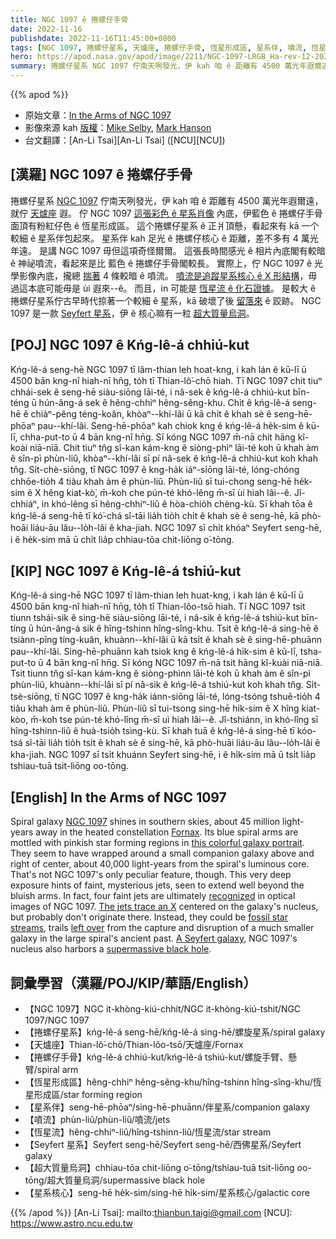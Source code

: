 ```yaml
---
title: NGC 1097 ê 捲螺仔手骨
date: 2022-11-16
publishdate: 2022-11-16T11:45:00+0800
tags: [NGC 1097, 捲螺仔星系, 天爐座, 捲螺仔手骨, 恆星形成區, 星系伴, 噴流, 恆星流, Seyfert 星系, 超大質量烏洞, 星系核心]
hero: https://apod.nasa.gov/apod/image/2211/NGC-1097-LRGB_Ha-rev-12-2022_1024.jpg
summary: 捲螺仔星系 NGC 1097 佇南天咧發光，伊 kah 咱 ê 距離有 4500 萬光年遐爾遠，就佇天爐座遐。
---
```


{{% apod %}}

- 原始文章：[In the Arms of NGC 1097](https://apod.nasa.gov/apod/ap221116.html)
- 影像來源 kah [版權][copyright]：[Mike Selby](https://www.facebook.com/masterdarksastro/), [Mark Hanson](https://www.hansonastronomy.com/)
- 台文翻譯：[An-Li Tsai][An-Li Tsai] ([NCU][NCU])

## [漢羅] NGC 1097 ê 捲螺仔手骨
捲螺仔星系 [NGC 1097][NGC 1097] 佇南天咧發光，伊 kah 咱 ê 距離有 4500 萬光年遐爾遠，就佇 [天爐座][Fornax] 遐。
佇 NGC 1097 [這張彩色 ê 星系肖像][this colorful galaxy portrait] 內底，伊藍色 ê 捲螺仔手骨面頂有粉紅仔色 ê 恆星形成區。
這个捲螺仔星系 ê 正爿頂懸，看起來有 kā 一个較細 ê 星系伴包起來。
星系伴 kah 足光 ê 捲螺仔核心 ê 距離，差不多有 4 萬光年遠。
是講 NGC 1097 毋但這項奇怪爾爾。
這張長時間感光 ê 相片內底閣有較暗 ê 神祕噴流，看起來是比 藍色 ê 捲螺仔手骨閣較長。
實際上，佇 NGC 1097 ê 光學影像內底，攏總 [揣著][recognized] 4 條較暗 ê 噴流。
[噴流是追蹤星系核心 ê X 形結構][The jets trace an X]，毋過這本底可能毋是 ùi 遐來--ê。
而且，in 可能是 [恆星流 ê 化石證據][fossil star streams]。
是較大 ê 捲螺仔星系佇古早時代掠著一个較細 ê 星系，kā 破壞了後 [留落來][left over] ê 跤跡。
NGC 1097 是一款 [Seyfert 星系][A Seyfert galaxy]，伊 ê 核心嘛有一粒 [超大質量烏洞][supermassive black hole]。


## [POJ] NGC 1097 ê Kńg-lê-á chhiú-kut
Kńg-lê-á seng-hē NGC 1097 tī lâm-thian leh hoat-kng, i kah lán ê kū-lī ū 4500 bān kng-nî hiah-nī hn̄g, to̍h tī Thian-lô͘-chō hiah.
Tī NGC 1097 chit tiuⁿ chhái-sek ê seng-hē siàu-siōng lāi-té, i nâ-sek ê kńg-lê-á chhiú-kut bīn-téng ū hún-âng-á sek ê hêng-chhiⁿ hêng-sêng-khu.
Chit ê kńg-lê-á seng-hē ê chiàⁿ-pêng téng-koân, khòaⁿ--khí-lâi ū kā chi̍t ê khah sè ê seng-hē-phōaⁿ pau--khí-lâi.
Seng-hē-phōaⁿ kah chiok kng ê kńg-lê-á he̍k-sim ê kū-lī, chha-put-to ū 4 bān kng-nî hn̄g.
Sī kóng NGC 1097 m̄-nā chit hāng kî-koài niā-niā.
Chit tiuⁿ tn̂g sî-kan kám-kng ê siòng-phìⁿ lāi-té koh ū khah àm ê sîn-pì phùn-liû, khòaⁿ--khí-lâi sī pí nâ-sek ê kńg-lê-á chhiú-kut koh khah tn̂g.
Si̍t-chè-siōng, tī NGC 1097 ê kng-ha̍k iáⁿ-siōng lāi-té, lóng-chóng chhōe-tio̍h 4 tiâu khah àm ê phùn-liû.
Phùn-liû sī tui-chong seng-hē he̍k-sim ê X hêng kiat-kò͘, m̄-koh che pún-té khó-lêng m̄-sī ùi hiah lâi--ê.
Jî-chhiáⁿ, in khó-lêng sī hêng-chhiⁿ-liû ê hòa-chio̍h chèng-kù.
Sī khah tōa ê kńg-lê-á seng-hē tī kó͘-chá sî-tāi lia̍h tio̍h chi̍t ê khah sè ê seng-hē, kā phò-hoāi liáu-āu lâu--lo̍h-lâi ê kha-jiah.
NGC 1097 sī chi̍t khóaⁿ Seyfert seng-hē, i ê he̍k-sim mā ū chi̍t lia̍p chhiau-tōa chit-liōng o͘-tōng.

## [KIP] NGC 1097 ê Kńg-lê-á tshiú-kut
Kńg-lê-á sing-hē NGC 1097 tī lâm-thian leh huat-kng, i kah lán ê kū-lī ū 4500 bān kng-nî hiah-nī hn̄g, to̍h tī Thian-lôo-tsō hiah.
Tī NGC 1097 tsit tiunn tshái-sik ê sing-hē siàu-siōng lāi-té, i nâ-sik ê kńg-lê-á tshiú-kut bīn-tíng ū hún-âng-á sik ê hîng-tshinn hîng-sîng-khu.
Tsit ê kńg-lê-á sing-hē ê tsiànn-pîng tíng-kuân, khuànn--khí-lâi ū kā tsi̍t ê khah sè ê sing-hē-phuānn pau--khí-lâi.
Sing-hē-phuānn kah tsiok kng ê kńg-lê-á hi̍k-sim ê kū-lī, tsha-put-to ū 4 bān kng-nî hn̄g.
Sī kóng NGC 1097 m̄-nā tsit hāng kî-kuài niā-niā.
Tsit tiunn tn̂g sî-kan kám-kng ê siòng-phìnn lāi-té koh ū khah àm ê sîn-pì phùn-liû, khuànn--khí-lâi sī pí nâ-sik ê kńg-lê-á tshiú-kut koh khah tn̂g.
Si̍t-tsè-siōng, tī NGC 1097 ê kng-ha̍k iánn-siōng lāi-té, lóng-tsóng tshuē-tio̍h 4 tiâu khah àm ê phùn-liû.
Phùn-liû sī tui-tsong sing-hē hi̍k-sim ê X hîng kiat-kòo, m̄-koh tse pún-té khó-lîng m̄-sī uì hiah lâi--ê.
Jî-tshiánn, in khó-lîng sī hîng-tshinn-liû ê huà-tsio̍h tsìng-kù.
Sī khah tuā ê kńg-lê-á sing-hē tī kóo-tsá sî-tāi lia̍h tio̍h tsi̍t ê khah sè ê sing-hē, kā phò-huāi liáu-āu lâu--lo̍h-lâi ê kha-jiah.
NGC 1097 sī tsi̍t khuánn Seyfert sing-hē, i ê hi̍k-sim mā ū tsi̍t lia̍p tshiau-tuā tsit-liōng oo-tōng.

## [English] In the Arms of NGC 1097
Spiral galaxy [NGC 1097][NGC 1097] shines in southern skies, about 45 million light-years away in the heated constellation [Fornax][Fornax].
Its blue spiral arms are mottled with pinkish star forming regions in [this colorful galaxy portrait][this colorful galaxy portrait].
They seem to have wrapped around a small companion galaxy above and right of center, about 40,000 light-years from the spiral's luminous core.
That's not NGC 1097's only peculiar feature, though.
This very deep exposure hints of faint, mysterious jets, seen to extend well beyond the bluish arms.
In fact, four faint jets are ultimately [recognized][recognized] in optical images of NGC 1097.
[The jets trace an X][The jets trace an X] centered on the galaxy's nucleus, but probably don't originate there.
Instead, they could be [fossil star streams][fossil star streams], trails [left over][left over] from the capture and disruption of a much smaller galaxy in the large spiral's ancient past.
[A Seyfert galaxy][A Seyfert galaxy], NGC 1097's nucleus also harbors a [supermassive black hole][supermassive black hole].

## 詞彙學習（漢羅/POJ/KIP/華語/English）

- 【NGC 1097】NGC it-khòng-kiú-chhit/NGC it-khòng-kiú-tshit/NGC 1097/NGC 1097
- 【捲螺仔星系】kńg-lê-á seng-hē/kńg-lê-á sing-hē/螺旋星系/spiral galaxy
- 【天爐座】Thian-lô͘-chō/Thian-lôo-tsō/天爐座/Fornax
- 【捲螺仔手骨】kńg-lê-á chhiú-kut/kńg-lê-á tshiú-kut/螺旋手臂、懸臂/spiral arm
- 【恆星形成區】hêng-chhiⁿ hêng-sêng-khu/hîng-tshinn hîng-sîng-khu/恆星形成區/star forming region
- 【星系伴】seng-hē-phōaⁿ/sing-hē-phuānn/伴星系/companion galaxy
- 【噴流】phùn-liû/phùn-liû/噴流/jets
- 【恆星流】hêng-chhiⁿ-liû/hîng-tshinn-liû/恆星流/star stream
- 【Seyfert 星系】Seyfert seng-hē/Seyfert seng-hē/西佛星系/Seyfert galaxy
- 【超大質量烏洞】chhiau-tōa chit-liōng o͘-tōng/tshiau-tuā tsit-liōng oo-tōng/超大質量烏洞/supermassive black hole
- 【星系核心】seng-hē he̍k-sim/sing-hē hi̍k-sim/星系核心/galactic core


{{% /apod %}}
[An-Li Tsai]: mailto:thianbun.taigi@gmail.com
[NCU]: https://www.astro.ncu.edu.tw

[copyright]: https://apod.nasa.gov/apod/fap/lib/about_apod.html#srapply
[License]: https://creativecommons.org/licenses/by/2.0/

[NGC 1097]:https://www.nasa.gov/image-feature/goddard/2002/hubble-sees-the-eye-of-a-colorful-galaxy
[Fornax]:https://earthsky.org/constellations/fornax-the-furnace-galaxy-hubble-ultra-deep-field/
[this colorful galaxy portrait]:https://www.facebook.com/photo.php?fbid=439299734846844
[recognized]:https://apod.nasa.gov/apod/image/0911/NGC1097invert_gendlerJets.jpg
[The jets trace an X]:http://adsabs.harvard.edu/abs/2003ApJ...585..281H
[fossil star streams]:https://apod.nasa.gov/apod/ap080619.html
[left over]:http://arxiv.org/abs/1006.1353
[A Seyfert galaxy]:http://en.wikipedia.org/wiki/Seyfert_galaxy
[supermassive black hole]:https://apod.nasa.gov/apod/ap090727.html



